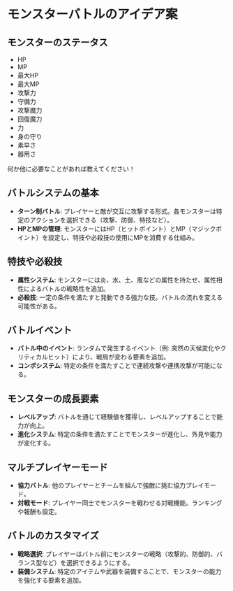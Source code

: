 # モンスターバトルのアイデア案

## モンスターのステータス

- HP
- MP
- 最大HP
- 最大MP
- 攻撃力
- 守備力
- 攻撃魔力
- 回復魔力
- 力
- 身の守り
- 素早さ
- 器用さ

何か他に必要なことがあれば教えてください！
## バトルシステムの基本
- **ターン制バトル**: プレイヤーと敵が交互に攻撃する形式。各モンスターは特定のアクションを選択できる（攻撃、防御、特技など）。
- **HPとMPの管理**: モンスターにはHP（ヒットポイント）とMP（マジックポイント）を設定し、特技や必殺技の使用にMPを消費する仕組み。

## 特技や必殺技
- **属性システム**: モンスターには炎、水、土、風などの属性を持たせ、属性相性によるバトルの戦略性を追加。
- **必殺技**: 一定の条件を満たすと発動できる強力な技。バトルの流れを変える可能性がある。

## バトルイベント
- **バトル中のイベント**: ランダムで発生するイベント（例: 突然の天候変化やクリティカルヒット）により、戦局が変わる要素を追加。
- **コンボシステム**: 特定の条件を満たすことで連続攻撃や連携攻撃が可能になる。

## モンスターの成長要素
- **レベルアップ**: バトルを通じて経験値を獲得し、レベルアップすることで能力が向上。
- **進化システム**: 特定の条件を満たすことでモンスターが進化し、外見や能力が変化する。

## マルチプレイヤーモード
- **協力バトル**: 他のプレイヤーとチームを組んで強敵に挑む協力プレイモード。
- **対戦モード**: プレイヤー同士でモンスターを戦わせる対戦機能。ランキングや報酬も設定。

## バトルのカスタマイズ
- **戦略選択**: プレイヤーはバトル前にモンスターの戦略（攻撃的、防御的、バランス型など）を選択できるようにする。
- **装備システム**: 特定のアイテムや武器を装備することで、モンスターの能力を強化する要素を追加。